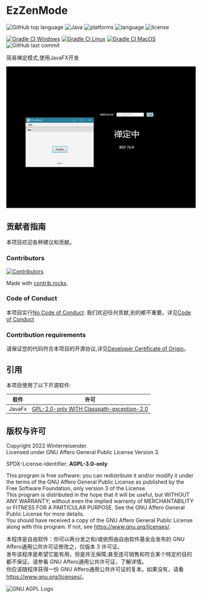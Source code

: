 # EzZenMode


![GitHub top language](https://img.shields.io/github/languages/top/Winterreisender/EzZenmode?color=b99bf8&logo=kotlin)
![Java](https://img.shields.io/badge/Java-17-orange?logo=java)
![platforms](https://img.shields.io/badge/platform-windows%20%7C%20linux%20%7C%20macos-blue)
![language](https://img.shields.io/badge/languages-%E4%B8%AD%E6%96%87-red)
![license](https://img.shields.io/github/license/Winterreisender/EzZenmode?color=663366)

[![Gradle CI Windows](https://github.com/Winterreisender/EzZenmode/actions/workflows/gradle-windows.yml/badge.svg)](https://github.com/Winterreisender/EzZenmode/actions/workflows/gradle-windows.yml)
[![Gradle CI Linux](https://github.com/Winterreisender/EzZenmode/actions/workflows/gradle-linux.yml/badge.svg)](https://github.com/Winterreisender/EzZenmode/actions/workflows/gradle-linux.yml)
[![Gradle CI MacOS](https://github.com/Winterreisender/EzZenmode/actions/workflows/gradle-macos.yml/badge.svg)](https://github.com/Winterreisender/EzZenmode/actions/workflows/gradle-macos.yml)
![GitHub last commit](https://img.shields.io/github/last-commit/Winterreisender/EzZenmode)


简易禅定模式,使用JavaFX开发

![screenshot](screenshot.png)

## 贡献者指南

本项目欢迎各种建议和贡献。

### Contributors

[![Contributors](https://contrib.rocks/image?repo=Winterreisender/EzZenmode)](https://github.com/{{AuthorId}}/{{ProjectId}}/graphs/contributors)

Made with [contrib.rocks](https://contrib.rocks).

### Code of Conduct

本项目实行[No Code of Conduct](CODE_OF_CONDUCT.md): 我们欢迎任何贡献,别的都不重要。详见[Code of Conduct](CODE_OF_CONDUCT.md)


### Contribution requirements

请保证您的代码符合本项目的开源协议,详见[Developer Certificate of Origin](CODE_OF_CONDUCT.md)。


## 引用

本项目使用了以下开源软件:

| 软件     | 许可                                                                                        |
|--------|-------------------------------------------------------------------------------------------|
| JavaFx | [GPL-2.0-only WITH Classpath-exception-2.0](https://openjdk.java.net/legal/gplv2+ce.html) |

## 版权与许可

Copyright 2022 Winterreisender.  
Licensed under GNU Affero General Public License Version 3.

SPDX-License-Identifier: **AGPL-3.0-only**

This program is free software: you can redistribute it and/or modify it under the terms of the GNU Affero General Public License as published by the Free Software Foundation, only version 3 of the License.  
This program is distributed in the hope that it will be useful, but WITHOUT ANY WARRANTY; without even the implied warranty of MERCHANTABILITY or FITNESS FOR A PARTICULAR PURPOSE. See the GNU Affero General Public License for more details.  
You should have received a copy of the GNU Affero General Public License along with this program. If not, see <https://www.gnu.org/licenses/>.

本程序是自由软件：你可以再分发之和/或依照由自由软件基金会发布的 GNU Affero通用公共许可证修改之，仅版本 3 许可证。  
发布该程序是希望它能有用，但是并无保障;甚至连可销售和符合某个特定的目的都不保证。请参看 GNU Affero通用公共许可证，了解详情。  
你应该随程序获得一份 GNU Affero通用公共许可证的复本。如果没有，请看 <https://www.gnu.org/licenses/>。

![GNU AGPL Logo](https://www.gnu.org/graphics/agplv3-155x51.png)
